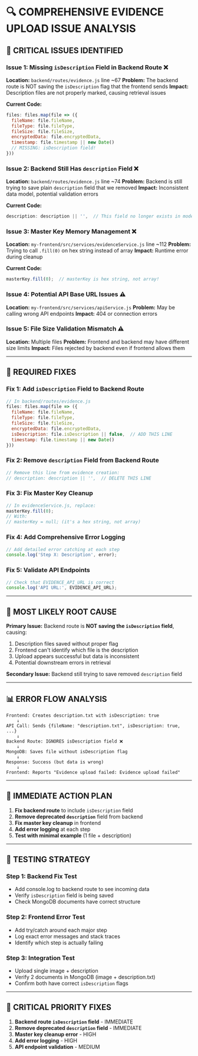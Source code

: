 # 🔍 **COMPREHENSIVE EVIDENCE UPLOAD ISSUE ANALYSIS**

## 🐛 **CRITICAL ISSUES IDENTIFIED**

### **Issue 1: Missing `isDescription` Field in Backend Route** ❌
**Location:** `backend/routes/evidence.js` line ~67
**Problem:** The backend route is NOT saving the `isDescription` flag that the frontend sends
**Impact:** Description files are not properly marked, causing retrieval issues

**Current Code:**
```javascript
files: files.map(file => ({
  fileName: file.fileName,
  fileType: file.fileType,
  fileSize: file.fileSize,
  encryptedData: file.encryptedData,
  timestamp: file.timestamp || new Date()
  // MISSING: isDescription field!
}))
```

### **Issue 2: Backend Still Has `description` Field** ❌
**Location:** `backend/routes/evidence.js` line ~74
**Problem:** Backend is still trying to save plain `description` field that we removed
**Impact:** Inconsistent data model, potential validation errors

**Current Code:**
```javascript
description: description || '',  // This field no longer exists in model!
```

### **Issue 3: Master Key Memory Management** ❌
**Location:** `my-frontend/src/services/evidenceService.js` line ~112
**Problem:** Trying to call `.fill(0)` on hex string instead of array
**Impact:** Runtime error during cleanup

**Current Code:**
```javascript
masterKey.fill(0);  // masterKey is hex string, not array!
```

### **Issue 4: Potential API Base URL Issues** ⚠️
**Location:** `my-frontend/src/services/apiService.js`
**Problem:** May be calling wrong API endpoints
**Impact:** 404 or connection errors

### **Issue 5: File Size Validation Mismatch** ⚠️
**Location:** Multiple files
**Problem:** Frontend and backend may have different size limits
**Impact:** Files rejected by backend even if frontend allows them

---

## 🔧 **REQUIRED FIXES**

### **Fix 1: Add `isDescription` Field to Backend Route**
```javascript
// In backend/routes/evidence.js
files: files.map(file => ({
  fileName: file.fileName,
  fileType: file.fileType,
  fileSize: file.fileSize,
  encryptedData: file.encryptedData,
  isDescription: file.isDescription || false,  // ADD THIS LINE
  timestamp: file.timestamp || new Date()
}))
```

### **Fix 2: Remove `description` Field from Backend Route**
```javascript
// Remove this line from evidence creation:
// description: description || '',  // DELETE THIS LINE
```

### **Fix 3: Fix Master Key Cleanup**
```javascript
// In evidenceService.js, replace:
masterKey.fill(0);
// With:
// masterKey = null; (it's a hex string, not array)
```

### **Fix 4: Add Comprehensive Error Logging**
```javascript
// Add detailed error catching at each step
console.log('Step X: Description', error);
```

### **Fix 5: Validate API Endpoints**
```javascript
// Check that EVIDENCE_API_URL is correct
console.log('API URL:', EVIDENCE_API_URL);
```

---

## 🚨 **MOST LIKELY ROOT CAUSE**

**Primary Issue:** Backend route is **NOT saving the `isDescription` field**, causing:
1. Description files saved without proper flag
2. Frontend can't identify which file is the description
3. Upload appears successful but data is inconsistent
4. Potential downstream errors in retrieval

**Secondary Issue:** Backend still trying to save removed `description` field

---

## 📊 **ERROR FLOW ANALYSIS**

```
Frontend: Creates description.txt with isDescription: true
    ↓
API Call: Sends {fileName: "description.txt", isDescription: true, ...}
    ↓
Backend Route: IGNORES isDescription field ❌
    ↓
MongoDB: Saves file without isDescription flag
    ↓
Response: Success (but data is wrong)
    ↓
Frontend: Reports "Evidence upload failed: Evidence upload failed"
```

---

## 🎯 **IMMEDIATE ACTION PLAN**

1. **Fix backend route** to include `isDescription` field
2. **Remove deprecated `description`** field from backend
3. **Fix master key cleanup** in frontend
4. **Add error logging** at each step
5. **Test with minimal example** (1 file + description)

---

## 🧪 **TESTING STRATEGY**

### **Step 1: Backend Fix Test**
- Add console.log to backend route to see incoming data
- Verify `isDescription` field is being saved
- Check MongoDB documents have correct structure

### **Step 2: Frontend Error Test**
- Add try/catch around each major step
- Log exact error messages and stack traces
- Identify which step is actually failing

### **Step 3: Integration Test**
- Upload single image + description
- Verify 2 documents in MongoDB (image + description.txt)
- Confirm both have correct `isDescription` flags

---

## 🚨 **CRITICAL PRIORITY FIXES**

1. **Backend route `isDescription` field** - IMMEDIATE
2. **Remove deprecated `description` field** - IMMEDIATE  
3. **Master key cleanup error** - HIGH
4. **Add error logging** - HIGH
5. **API endpoint validation** - MEDIUM